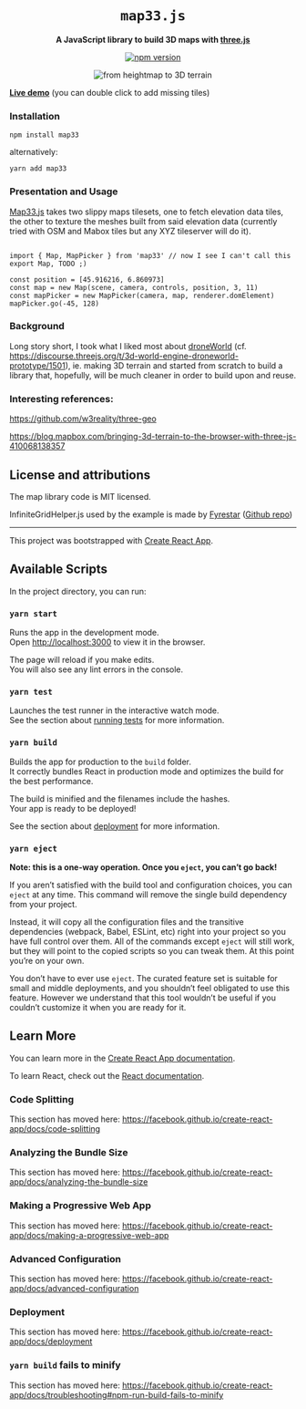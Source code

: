<div align="center">

  <h1>
    <code>map33.js</code>
  </h1>

<strong>A JavaScript library to build 3D maps with
 <a href="https://threejs.org/">three.js</a></strong>

  <p>
    <a href="https://www.npmjs.com/package/map33"><img alt="npm version" src="https://img.shields.io/npm/v/map33"></a>
  </p>

  <img alt="from heightmap to 3D terrain" src="https://repository-images.githubusercontent.com/277697064/2cd77d00-c05e-11ea-9752-7a4ff3fe3a03">

</div>

[**Live demo**](https://map33.openbloc.com) (you can double click to add missing tiles)

### Installation

```
npm install map33
```

alternatively:

```
yarn add map33
```

### Presentation and Usage

[Map33.js](https://github.com/blaze33/map33.js) takes two slippy maps tilesets, one to fetch elevation data tiles, the other to texture the meshes built from said elevation data (currently tried with OSM and Mabox tiles but any XYZ tileserver will do it).

```js[**Live demo**](https://map33.openbloc.com) (you can double click to add missing tiles)

import { Map, MapPicker } from 'map33' // now I see I can't call this export Map, TODO ;)

const position = [45.916216, 6.860973]
const map = new Map(scene, camera, controls, position, 3, 11)
const mapPicker = new MapPicker(camera, map, renderer.domElement)
mapPicker.go(-45, 128)
```

### Background

Long story short, I took what I liked most about [droneWorld](https://droneworld.openbloc.com) (cf. https://discourse.threejs.org/t/3d-world-engine-droneworld-prototype/1501), ie. making 3D terrain and started from scratch to build a library that, hopefully, will be much cleaner in order to build upon and reuse.

### Interesting references:

https://github.com/w3reality/three-geo

https://blog.mapbox.com/bringing-3d-terrain-to-the-browser-with-three-js-410068138357

## License and attributions

The map library code is MIT licensed.

InfiniteGridHelper.js used by the example is made by [Fyrestar](https://mevedia.com) ([Github repo](https://github.com/Fyrestar/THREE.InfiniteGridHelper))


<hr />

This project was bootstrapped with [Create React App](https://github.com/facebook/create-react-app).

## Available Scripts

In the project directory, you can run:

### `yarn start`

Runs the app in the development mode.<br />
Open [http://localhost:3000](http://localhost:3000) to view it in the browser.

The page will reload if you make edits.<br />
You will also see any lint errors in the console.

### `yarn test`

Launches the test runner in the interactive watch mode.<br />
See the section about [running tests](https://facebook.github.io/create-react-app/docs/running-tests) for more information.

### `yarn build`

Builds the app for production to the `build` folder.<br />
It correctly bundles React in production mode and optimizes the build for the best performance.

The build is minified and the filenames include the hashes.<br />
Your app is ready to be deployed!

See the section about [deployment](https://facebook.github.io/create-react-app/docs/deployment) for more information.

### `yarn eject`

**Note: this is a one-way operation. Once you `eject`, you can’t go back!**

If you aren’t satisfied with the build tool and configuration choices, you can `eject` at any time. This command will remove the single build dependency from your project.

Instead, it will copy all the configuration files and the transitive dependencies (webpack, Babel, ESLint, etc) right into your project so you have full control over them. All of the commands except `eject` will still work, but they will point to the copied scripts so you can tweak them. At this point you’re on your own.

You don’t have to ever use `eject`. The curated feature set is suitable for small and middle deployments, and you shouldn’t feel obligated to use this feature. However we understand that this tool wouldn’t be useful if you couldn’t customize it when you are ready for it.

## Learn More

You can learn more in the [Create React App documentation](https://facebook.github.io/create-react-app/docs/getting-started).

To learn React, check out the [React documentation](https://reactjs.org/).

### Code Splitting

This section has moved here: https://facebook.github.io/create-react-app/docs/code-splitting

### Analyzing the Bundle Size

This section has moved here: https://facebook.github.io/create-react-app/docs/analyzing-the-bundle-size

### Making a Progressive Web App

This section has moved here: https://facebook.github.io/create-react-app/docs/making-a-progressive-web-app

### Advanced Configuration

This section has moved here: https://facebook.github.io/create-react-app/docs/advanced-configuration

### Deployment

This section has moved here: https://facebook.github.io/create-react-app/docs/deployment

### `yarn build` fails to minify

This section has moved here: https://facebook.github.io/create-react-app/docs/troubleshooting#npm-run-build-fails-to-minify
